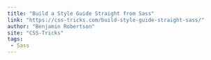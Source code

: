 ```yaml
---
title: "Build a Style Guide Straight from Sass"
link: "https://css-tricks.com/build-style-guide-straight-sass/"
author: "Benjamin Robertson"
site: "CSS-Tricks"
tags:
 - Sass
---
```

